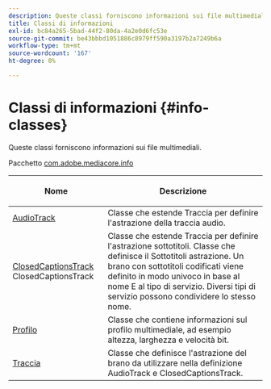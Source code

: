 ```yaml
---
description: Queste classi forniscono informazioni sui file multimediali.
title: Classi di informazioni
exl-id: bc84a265-5bad-44f2-80da-4a2e0d6fc53e
source-git-commit: be43bbbd1051886c8979ff590a3197b2a7249b6a
workflow-type: tm+mt
source-wordcount: '167'
ht-degree: 0%

---
```


# Classi di informazioni {#info-classes}

Queste classi forniscono informazioni sui file multimediali.

Pacchetto [com.adobe.mediacore.info](https://help.adobe.com/en_US/primetime/api/psdk/javadoc_1.4/com/adobe/mediacore/info/package-summary.html)

<table frame="all" colsep="1" rowsep="1" id="table_BC74F0C72F7C443B92C9B28750D812A6"> 
 <thead> 
  <tr rowsep="1"> 
   <th colname="1" class="entry"> <p>Nome </p> </th> 
   <th colname="2" class="entry"> <p>Descrizione </p> </th> 
  </tr> 
 </thead>
 <tbody> 
  <tr rowsep="1"> 
   <td colname="1"><span class="codeph"><a href="https://help.adobe.com/en_US/primetime/api/psdk/javadoc_1.4/com/adobe/mediacore/info/AudioTrack.html" format="html" scope="external"> AudioTrack</a></span></td> 
   <td colname="2">Classe che estende <span class="codeph"> Traccia</span> per definire l'astrazione della traccia audio. </td> 
  </tr> 
  <tr rowsep="1"> 
   <td colname="1"><span class="codeph"><a href="https://help.adobe.com/en_US/primetime/api/psdk/javadoc_1.4/com/adobe/mediacore/info/ClosedCaptionsTrack.html" format="html" scope="external"> ClosedCaptionsTrack</a> 
   ClosedCaptionsTrack</span> </td> 
   <td colname="2">Classe che estende <span class="codeph"> Traccia</span> per definire l'astrazione sottotitoli. Classe che definisce il <span class="codeph"> Sottotitoli</span> astrazione. Un brano con sottotitoli codificati viene definito in modo univoco in base al nome E al tipo di servizio. Diversi tipi di servizio possono condividere lo stesso nome.</td> 
  </tr> 
  <tr rowsep="1"> 
   <td colname="1"><span class="codeph"><a href="https://help.adobe.com/en_US/primetime/api/psdk/javadoc_1.4/com/adobe/mediacore/info/Profile.html" format="html" scope="external"> Profilo</a> </span></td> 
   <td colname="2"> Classe che contiene informazioni sul profilo multimediale, ad esempio altezza, larghezza e velocità bit. </td> 
  </tr> 
  <tr rowsep="0"> 
   <td colname="1"><span class="codeph"><a href="https://help.adobe.com/en_US/primetime/api/psdk/javadoc_1.4/com/adobe/mediacore/info/Track.html" format="html" scope="external"> Traccia</a> </span></td> 
   <td colname="2">Classe che definisce l'astrazione del brano da utilizzare nella definizione <span class="codeph"> AudioTrack</span> e <span class="codeph"> ClosedCaptionsTrack</span>. </td> 
  </tr>
 </tbody>
</table>
